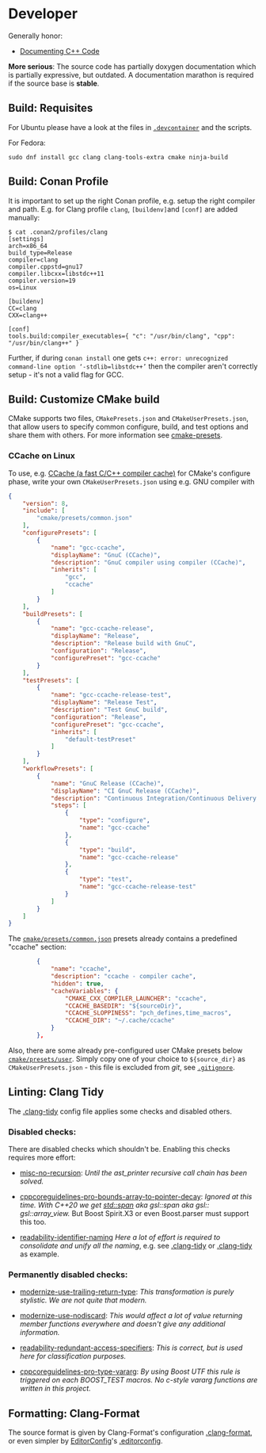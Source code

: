 Developer
=========

Generally honor:

- [Documenting C++ Code](https://developer.lsst.io/cpp/api-docs.html)

**More serious**: The source code has partially doxygen documentation which is
partially expressive, but outdated. A documentation marathon is required if the
source base is **stable**.

## Build: Requisites

For Ubuntu please have a look at the files in [`.devcontainer`](../.devcontainer) and the scripts.

For Fedora:

```shell
sudo dnf install gcc clang clang-tools-extra cmake ninja-build
```

## Build: Conan Profile

It is important to set up the right Conan profile, e.g. setup the right compiler and path. E.g.
for Clang profile `clang`, `[buildenv]`and `[conf]` are added manually:

```shell
$ cat .conan2/profiles/clang 
[settings]
arch=x86_64
build_type=Release
compiler=clang
compiler.cppstd=gnu17
compiler.libcxx=libstdc++11
compiler.version=19
os=Linux

[buildenv]
CC=clang
CXX=clang++

[conf]
tools.build:compiler_executables={ "c": "/usr/bin/clang", "cpp": "/usr/bin/clang++" }
```

Further, if during `conan install` one gets
 `c++: error: unrecognized command-line option ‘-stdlib=libstdc++’`
 then the compiler aren't correctly setup - it's not a valid flag for GCC.

## Build: Customize CMake build

CMake supports two files, `CMakePresets.json` and `CMakeUserPresets.json`, that allow users to 
specify common configure, build, and test options and share them with others. For more
information see [cmake-presets](https://cmake.org/cmake/help/latest/manual/cmake-presets.7.html).

### CCache on Linux

To use, e.g. [CCache (a fast C/C++ compiler cache)](https://ccache.dev/) for CMake's configure 
phase, write your own `CMakeUserPresets.json` using e.g. GNU compiler with

```json
{
    "version": 8,
    "include": [
        "cmake/presets/common.json"
    ], 
    "configurePresets": [
        {
            "name": "gcc-ccache",
            "displayName": "GnuC (CCache)",
            "description": "GnuC compiler using compiler (CCache)",
            "inherits": [
                "gcc",
                "ccache"
            ]
        }
    ],
    "buildPresets": [
        {
            "name": "gcc-ccache-release",
            "displayName": "Release",
            "description": "Release build with GnuC",
            "configuration": "Release",
            "configurePreset": "gcc-ccache"
        }
    ],
    "testPresets": [
        {
            "name": "gcc-ccache-release-test",
            "displayName": "Release Test",
            "description": "Test GnuC build",
            "configuration": "Release",
            "configurePreset": "gcc-ccache",
            "inherits": [
                "default-testPreset"
            ]
        }
    ],
    "workflowPresets": [
        {
            "name": "GnuC Release (CCache)",
            "displayName": "CI GnuC Release (CCache)",
            "description": "Continuous Integration/Continuous Delivery using GnUC (Release)",
            "steps": [
                {
                    "type": "configure",
                    "name": "gcc-ccache"
                },
                {
                    "type": "build",
                    "name": "gcc-ccache-release"
                },
                {
                    "type": "test",
                    "name": "gcc-ccache-release-test"
                }
            ]
        }
    ]
}
```

The [`cmake/presets/common.json`](../cmake/presets/common.json) presets already 
contains a predefined "ccache" section:

```json
        {
            "name": "ccache",
            "description": "ccache - compiler cache",
            "hidden": true,
            "cacheVariables": {
                "CMAKE_CXX_COMPILER_LAUNCHER": "ccache",
                "CCACHE_BASEDIR": "${sourceDir}",
                "CCACHE_SLOPPINESS": "pch_defines,time_macros",
                "CCACHE_DIR": "~/.cache/ccache" 
            }
        },
```

Also, there are some already pre-configured user CMake presets below 
[`cmake/presets/user`](/cmake/presets/user). Simply copy one of your
choice to `${source_dir}` as `CMakeUserPresets.json` - this file
is excluded from *git*, see [`.gitignore`](../.gitignore).

## Linting: Clang Tidy

The [.clang-tidy](../.clang-tidy) config file applies some checks and disabled others.

### Disabled checks:

There are disabled checks which shouldn't be. Enabling this checks requires more effort:

- [misc-no-recursion](https://clang.llvm.org/extra/clang-tidy/checks/misc-no-recursion.html):
  *Until the ast_printer recursive call chain has been solved.*

- [cppcoreguidelines-pro-bounds-array-to-pointer-decay](https://clang.llvm.org/extra/clang-tidy/checks/cppcoreguidelines-pro-bounds-array-to-pointer-decay.html):
  *Ignored at this time. With C++20 we get [std::span](https://en.cppreference.com/w/cpp/container/span)
   aka gsl::span aka gsl:: gsl::array_view.* But Boost Spirit.X3 or even Boost.parser must support
   this too.

- [readability-identifier-naming](https://clang.llvm.org/extra/clang-tidy/checks/readability-identifier-naming.html)
  *Here a lot of effort is required to consolidate and unify all the naming*, e.g. see
  [.clang-tidy](https://github.com/xournalpp/xournalpp/blob/master/.clang-tidy) or
  [.clang-tidy](https://github.com/ROCmSoftwarePlatform/AMDMIGraphX/blob/develop/.clang-tidy) as example.

### Permanently disabled checks:

- [modernize-use-trailing-return-type](https://clang.llvm.org/extra/clang-tidy/checks/modernize-use-trailing-return-type.html):
  *This transformation is purely stylistic. We are not quite that modern.*

- [modernize-use-nodiscard](https://clang.llvm.org/extra/clang-tidy/checks/modernize-use-nodiscard.html):
  *This would affect a lot of value returning member functions everywhere and doesn't give any additional information.*

- [readability-redundant-access-specifiers](https://clang.llvm.org/extra/clang-tidy/checks/readability-redundant-access-specifiers.html):
  *This is correct, but is used here for classification purposes.*

- [cppcoreguidelines-pro-type-vararg](https://clang.llvm.org/extra/clang-tidy/checks/cppcoreguidelines-pro-type-vararg.html):
  *By using Boost UTF this rule is triggered on each BOOST_TEST macros. No c-style vararg functions are written in this project.*

## Formatting: Clang-Format

The source format is given by Clang-Format's configuration [.clang-format](../.clang-format), or
even simpler by [EditorConfig](https://editorconfig.org/)'s [.editorconfig](../.editorconfig).
